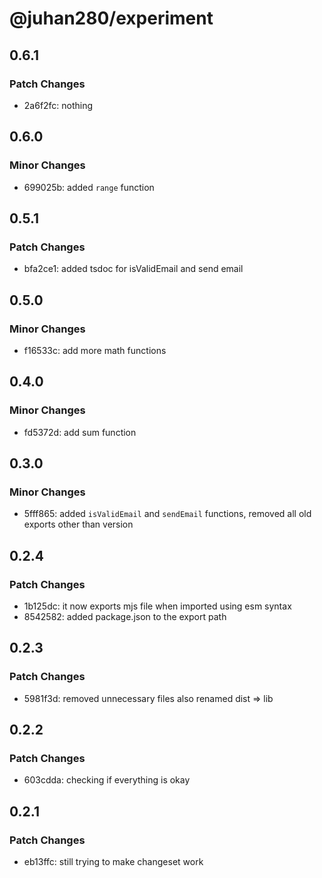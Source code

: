 # @juhan280/experiment

## 0.6.1

### Patch Changes

- 2a6f2fc: nothing

## 0.6.0

### Minor Changes

- 699025b: added `range` function

## 0.5.1

### Patch Changes

- bfa2ce1: added tsdoc for isValidEmail and send email

## 0.5.0

### Minor Changes

- f16533c: add more math functions

## 0.4.0

### Minor Changes

- fd5372d: add sum function

## 0.3.0

### Minor Changes

- 5fff865: added `isValidEmail` and `sendEmail` functions, removed all old exports other than version

## 0.2.4

### Patch Changes

- 1b125dc: it now exports mjs file when imported using esm syntax
- 8542582: added package.json to the export path

## 0.2.3

### Patch Changes

- 5981f3d: removed unnecessary files
  also renamed dist => lib

## 0.2.2

### Patch Changes

- 603cdda: checking if everything is okay

## 0.2.1

### Patch Changes

- eb13ffc: still trying to make changeset work
